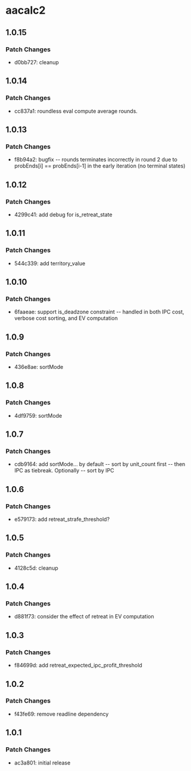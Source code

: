 # aacalc2

## 1.0.15

### Patch Changes

- d0bb727: cleanup

## 1.0.14

### Patch Changes

- cc837a1: roundless eval compute average rounds.

## 1.0.13

### Patch Changes

- f8b94a2: bugfix -- rounds terminates incorrectly in round 2 due to probEnds[i] == probEnds[i-1] in the early iteration (no terminal states)

## 1.0.12

### Patch Changes

- 4299c41: add debug for is_retreat_state

## 1.0.11

### Patch Changes

- 544c339: add territory_value

## 1.0.10

### Patch Changes

- 6faaeae: support is_deadzone constraint -- handled in both IPC cost, verbose cost sorting, and EV computation

## 1.0.9

### Patch Changes

- 436e8ae: sortMode

## 1.0.8

### Patch Changes

- 4df9759: sortMode

## 1.0.7

### Patch Changes

- cdb9164: add sortMode... by default -- sort by unit_count first -- then IPC as tiebreak. Optionally -- sort by IPC

## 1.0.6

### Patch Changes

- e579173: add retreat_strafe_threshold?

## 1.0.5

### Patch Changes

- 4128c5d: cleanup

## 1.0.4

### Patch Changes

- d881f73: consider the effect of retreat in EV computation

## 1.0.3

### Patch Changes

- f84699d: add retreat_expected_ipc_profit_threshold

## 1.0.2

### Patch Changes

- f43fe69: remove readline dependency

## 1.0.1

### Patch Changes

- ac3a801: initial release
